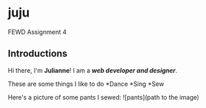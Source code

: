 # juju
FEWD Assignment 4
## Introductions
Hi there, I'm **Julianne**! I am a _**web developer and designer**_.

These are some things I like to do
*Dance
*Sing
*Sew

Here's a picture of some pants I sewed:
![pants](path to the image)
